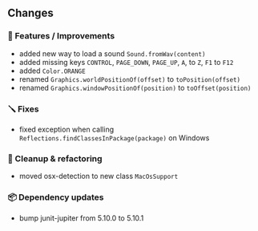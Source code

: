 ## Changes

### 🚀 Features / Improvements

- added new way to load a sound `Sound.fromWav(content)`
- added missing keys `CONTROL`, `PAGE_DOWN`, `PAGE_UP`, `A`, to `Z`,  `F1` to `F12`
- added `Color.ORANGE`
- renamed `Graphics.worldPositionOf(offset)` to `toPosition(offset)`
- renamed `Graphics.windowPositionOf(position)` to `toOffset(position)`

### 🪛 Fixes

-  fixed exception when calling `Reflections.findClassesInPackage(package)` on Windows

### 🧽 Cleanup & refactoring

- moved osx-detection to new class `MacOsSupport`

### 📦 Dependency updates

- bump junit-jupiter from 5.10.0 to 5.10.1